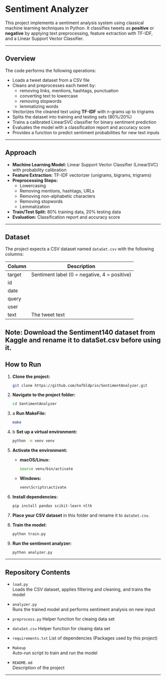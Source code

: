 # Sentiment Analyzer

This project implements a sentiment analysis system using classical machine learning techniques in Python. It classifies tweets as **positive** or **negative** by applying text preprocessing, feature extraction with TF-IDF, and a Linear Support Vector Classifier.

---

## Overview

The code performs the following operations:

- Loads a tweet dataset from a CSV file
- Cleans and preprocesses each tweet by:
  - removing links, mentions, hashtags, punctuation
  - converting text to lowercase
  - removing stopwords
  - lemmatizing words
- Vectorizes the cleaned text using **TF-IDF** with n-grams up to trigrams
- Splits the dataset into training and testing sets (80%/20%)
- Trains a calibrated LinearSVC classifier for binary sentiment prediction
- Evaluates the model with a classification report and accuracy score
- Provides a function to predict sentiment probabilities for new text inputs

---

## Approach

- **Machine Learning Model:** Linear Support Vector Classifier (LinearSVC) with probability calibration  
- **Feature Extraction:** TF-IDF vectorizer (unigrams, bigrams, trigrams)  
- **Preprocessing Steps:**
  - Lowercasing
  - Removing mentions, hashtags, URLs
  - Removing non-alphabetic characters
  - Removing stopwords
  - Lemmatization
- **Train/Test Split:** 80% training data, 20% testing data  
- **Evaluation:** Classification report and accuracy score

---

## Dataset

The project expects a CSV dataset named `dataSet.csv` with the following columns:

| Column  | Description                                    |
|---------|------------------------------------------------|
| target  | Sentiment label (0 = negative, 4 = positive)   |
| id      |                                                |
| date    |                                                |
| query   |                                                |
| user    |                                                |    
| text    | The tweet text                                 |
Note: Download the Sentiment140 dataset from Kaggle and rename it to dataSet.csv before using it.
---

## How to Run

1. **Clone the project:**

    ```bash
    git clone https://github.com/hafbldprin/SentimentAnalyzer.git
    ```

2. **Navigate to the project folder:**

    ```bash
    cd SentimentAnalyzer
    ```
3. a **Run MakeFile:**
    ```bash
    make
    ```
3. b **Set up a virtual environment:**

    ```bash
    python -m venv venv
    ```

4. **Activate the environment:**

    - **macOS/Linux:**

        ```bash
        source venv/bin/activate
        ```

    - **Windows:**

        ```bash
        venv\Scripts\activate
        ```

5. **Install dependencies:**

    ```bash
    pip install pandas scikit-learn nltk
    ```

6. **Place your CSV dataset** in this folder and rename it to `dataSet.csv`.

7. **Train the model:**

    ```bash
    python train.py
    ```

8. **Run the sentiment analyzer:**

    ```bash
    python analyzer.py
    ```

---

## Repository Contents

- `load.py`  
  Loads the CSV dataset, applies filtering and cleaning, and trains the model

- `analyzer.py`  
  Runs the trained model and performs sentiment analysis on new input

- `preprocess.py`
  Helper function for cleaing data set  

- `dataSet.csv`
  Helper function for cleaing data set  

- `requirements.txt`
  List of dependencies (Packages used by this project)  

- `Makeup`  
  Auto-run script to train and run the model

- `README.md`  
  Description of the project

---
